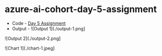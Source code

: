 # azure-ai-cohort-day-5-assignment

- Code - [Day 5 Assignment](./day5assignment.py)
- Output -
![Output 1](./output-1.png]


![Output 2](./output-2.png]


![Chart 1](./chart-1.jpeg]

